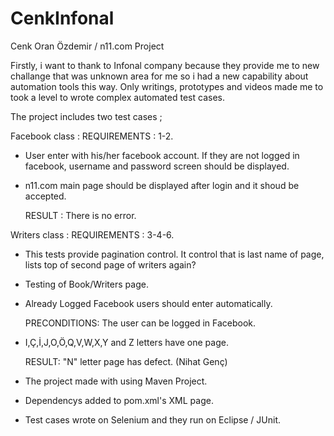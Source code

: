 # CenkInfonal

Cenk Oran Özdemir / n11.com Project

   Firstly, i want to thank to Infonal company because they provide me to new challange that was unknown area 
for me so i had a new capability about automation tools this way. Only writings, prototypes and 
videos made me to took a level to wrote complex automated test cases.

The project includes two test cases ;

   Facebook class : 
     REQUIREMENTS : 1-2.

   - User enter with his/her facebook account. If they are not logged in facebook, username and password screen 
should be displayed.
   - n11.com main page should be displayed after login and it shoud be accepted.

       RESULT : There is no error. 

   Writers class : 
     REQUIREMENTS : 3-4-6.

   - This tests provide pagination control. It control that is last name of page, lists top of second page of 
   writers again?
   - Testing of Book/Writers page.
   - Already Logged Facebook users should enter automatically. 
    
      PRECONDITIONS: The user can be logged in Facebook.
     
   - I,Ç,İ,J,O,Ö,Q,V,W,X,Y and Z letters have one page.

      RESULT: "N" letter page has defect. (Nihat Genç)

   - The project made with using Maven Project.
   - Dependencys added to pom.xml's XML page.
   - Test cases wrote on Selenium and they run on Eclipse / JUnit.
